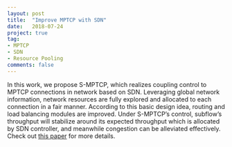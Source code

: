 ```yaml
---
layout: post
title:  "Improve MPTCP with SDN"
date:   2018-07-24
project: true
tag:
- MPTCP
- SDN
- Resource Pooling
comments: false
---
```


In this work, we propose S-MPTCP, which realizes coupling control to MPTCP connections in network based on SDN. Leveraging global network information, network resources are fully explored and allocated to each connection in a fair manner. According to this basic design idea, routing and load balancing modules are improved. Under S-MPTCP’s control, subflow’s throughput will stabilize around its expected throughput which is allocated by SDN controller, and meanwhile congestion can be alleviated effectively. Check out <a href="https://www.sciencedirect.com/science/article/pii/S1084804519301912">this paper</a> for more details.
